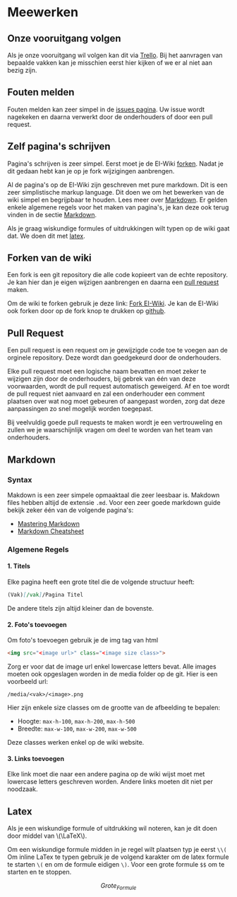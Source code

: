 # Meewerken

## Onze vooruitgang volgen
Als je onze vooruitgang wil volgen kan dit via [Trello](https://trello.com/b/uzsRJgon/ei-wiki).
Bij het aanvragen van bepaalde vakken kan je misschien eerst hier kijken of we er al niet aan bezig zijn.

## Fouten melden
Fouten melden kan zeer simpel in de [issues pagina](https://github.com/WatcherWhale/EI-Wiki/issues).
Uw issue wordt nagekeken en daarna verwerkt door de onderhouders of door een pull request.

## Zelf pagina's schrijven
Pagina's schrijven is zeer simpel. Eerst moet je de EI-Wiki [forken](#forken-van-de-wiki). Nadat je dit gedaan hebt kan je op je fork wijzigingen aanbrengen.

Al de pagina's op de EI-Wiki zijn geschreven met pure markdown. Dit is een zeer simplistische markup language. Dit doen we om het bewerken van de wiki simpel en begrijpbaar te houden. Lees meer over [Markdown](#markdown). Er gelden enkele algemene regels voor het maken van pagina's, je kan deze ook terug vinden in de sectie [Markdown](#markdown).

Als je graag wiskundige formules of uitdrukkingen wilt typen op de wiki gaat dat. We doen dit met [latex](#latex).

## Forken van de wiki
Een fork is een git repository die alle code kopieert van de echte repository. Je kan hier dan je eigen wijzigen aanbrengen en daarna een [pull request](#pull-request) maken.

Om de wiki te forken gebruik je deze link: [Fork EI-Wiki](https://github.com/WatcherWhale/EI-Wiki/fork). Je kan de EI-Wiki ook forken door op de fork knop te drukken op [github](https://github.com/WatcherWhale/EI-Wiki/).

## Pull Request
Een pull request is een request om je gewijzigde code toe te voegen aan de orginele repository. Deze wordt dan goedgekeurd door de onderhouders.

Elke pull request moet een logische naam bevatten en moet zeker te wijzigen zijn door de onderhouders, bij gebrek van één van deze voorwaarden, wordt de pull request automatisch geweigerd.
Af en toe wordt de pull request niet aanvaard en zal een onderhouder een comment plaatsen over wat nog moet gebeuren of aangepast worden, zorg dat deze aanpassingen zo snel mogelijk worden toegepast.

Bij veelvuldig goede pull requests te maken wordt je een vertrouweling en zullen we je waarschijnlijk vragen om deel te worden van het team van onderhouders.

## Markdown
### Syntax
Makdown is een zeer simpele opmaaktaal die zeer leesbaar is. Makdown files hebben altijd de extensie `.md`. Voor een zeer goede markdown guide bekijk zeker één van de volgende pagina's:
* [Mastering Markdown](https://guides.github.com/features/mastering-markdown/)
* [Markdown Cheatsheet](https://github.com/adam-p/markdown-here/wiki/Markdown-Cheatsheet)

### Algemene Regels
#### 1. Titels
Elke pagina heeft een grote titel die de volgende structuur heeft:
```md
(Vak)[/vak]/Pagina Titel
```

De andere titels zijn altijd kleiner dan de bovenste.

#### 2. Foto's toevoegen
Om foto's toevoegen gebruik je de img tag van html
```html
<img src="<image url>" class="<image size class>">
```
Zorg er voor dat de image url enkel lowercase letters bevat. Alle images moeten ook opgeslagen worden in de media folder op de git.
Hier is een voorbeeld url:
```
/media/<vak>/<image>.png
```

Hier zijn enkele size classes om de grootte van de afbeelding te bepalen:
* Hoogte: `max-h-100`, `max-h-200`, `max-h-500`
* Breedte: `max-w-100`, `max-w-200`, `max-w-500`

Deze classes werken enkel op de wiki website.

#### 3. Links toevoegen
Elke link moet die naar een andere pagina op de wiki wijst moet met lowercase letters geschreven worden. Andere links moeten dit niet per noodzaak.

## Latex
Als je een wiskundige formule of uitdrukking wil noteren, kan je dit doen door middel van \\(\LaTeX\\). 

Om een wiskundige formule midden in je regel wilt plaatsen typ je eerst `\\(`
Om inline LaTex te typen gebruik je de volgend karakter om de latex formule te starten `\(` en om de formule eidigen `\)`. Voor een grote formule `$$` om te starten en te stoppen.

$$Grote_{Formule}$$
